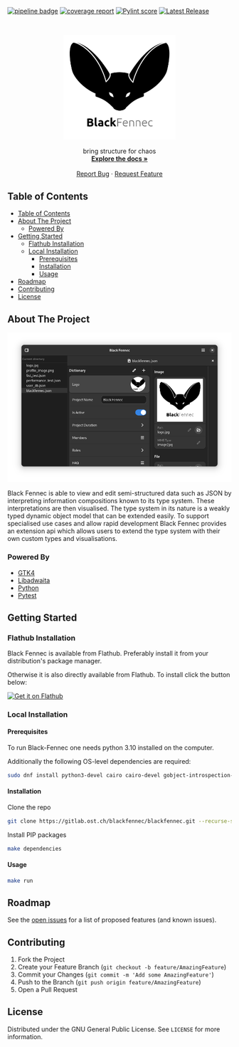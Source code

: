[![pipeline badge][pipeline-badge]][commits]
[![coverage report][coverage-badge]][commits]
[![Pylint score][pylint-badge]][pylint-log]
[![Latest Release][release-badge]][releases]

<!-- PROJECT LOGO -->
<br />
<div align="center">
  <p>
    <a href="https://gitlab.ost.ch/blackfennec/blackfennec">
      <img src="docs/source/images/corporate_identity/logo.jpg" alt="Logo" width="50%">
    </a>
  </p>
  <p align="center">
    bring structure for chaos
    <br />
    <a href="http://blackfennec.pages.gitlab.ost.ch/blackfennec/"><strong>Explore the docs »</strong></a>
    <br />
    <br />
    <a href="https://github.com/blackfennec-org/blackfennec/issues">Report Bug</a>
    ·
    <a href="https://github.com/blackfennec-org/blackfennec/issues">Request Feature</a>
  </p>
</div>



<!-- TABLE OF CONTENTS -->

## Table of Contents

- [Table of Contents](#table-of-contents)
- [About The Project](#about-the-project)
  * [Powered By](#powered-by)
- [Getting Started](#getting-started)
  * [Flathub Installation](#flathub-installation)
  * [Local Installation](#local-installation)
    + [Prerequisites](#prerequisites)
    + [Installation](#installation)
    + [Usage](#usage)
- [Roadmap](#roadmap)
- [Contributing](#contributing)
- [License](#license)


<!-- ABOUT THE PROJECT -->

## About The Project

[![Black-Fennec Screen Shot][product-screenshot]](product-screenshot)

Black Fennec is able to view and edit semi-structured data such as JSON by interpreting information compositions known to its type system. These interpretations are then visualised. The type system in its nature is a weakly typed dynamic object model that can be extended easily. To support specialised use cases and allow rapid development Black Fennec provides an extension api which allows users to extend the type system with their own custom types and visualisations.

### Powered By

* [GTK4](https://gtk.org/gtk4/)
* [Libadwaita](https://gitlab.gnome.org/GNOME/libadwaita)
* [Python](https://www.python.org/)
* [Pytest](https://pytest.org/)

<!-- GETTING STARTED -->

## Getting Started

### Flathub Installation

Black Fennec is available from Flathub. Preferably install it from your distribution's package manager.

Otherwise it is also directly available from Flathub. To install click the button below:

[![Get it on Flathub][flathub-badge]][flathub]

### Local Installation

#### Prerequisites

To run Black-Fennec one needs python 3.10 installed on the computer.

Additionally the following OS-level dependencies are required:

```sh
sudo dnf install python3-devel cairo cairo-devel gobject-introspection-devel cairo-gobject-devel
```

#### Installation

Clone the repo

```sh
git clone https://gitlab.ost.ch/blackfennec/blackfennec.git --recurse-submodules
```

Install PIP packages

```sh
make dependencies
```

#### Usage

```sh
make run
```

<!-- ROADMAP -->

## Roadmap

See the [open issues](https://gitlab.ost.ch/blackfennec/blackfennec/issues) for a list of proposed features (and known
issues).

<!-- CONTRIBUTING -->

## Contributing

1. Fork the Project
2. Create your Feature Branch (`git checkout -b feature/AmazingFeature`)
3. Commit your Changes (`git commit -m 'Add some AmazingFeature'`)
4. Push to the Branch (`git push origin feature/AmazingFeature`)
5. Open a Pull Request

<!-- LICENSE -->

## License

Distributed under the GNU General Public License. See `LICENSE` for more information.

<!-- MARKDOWN LINKS & IMAGES -->
<!-- https://www.markdownguide.org/basic-syntax/#reference-style-links -->

[pipeline-badge]: https://gitlab.ost.ch/blackfennec/blackfennec/badges/dev/pipeline.svg

[coverage-badge]: https://gitlab.ost.ch/blackfennec/blackfennec/badges/dev/coverage.svg

[pylint-badge]: https://gitlab.ost.ch/blackfennec/blackfennec/-/jobs/artifacts/dev/raw/pylint/pylint.svg?job=run%20linter

[pylint-log]: https://gitlab.ost.ch/blackfennec/blackfennec/-/jobs/artifacts/dev/raw/pylint/pylint.log?job=run%20linter

[release-badge]: https://gitlab.ost.ch/blackfennec/blackfennec/-/badges/release.svg

[releases]: https://gitlab.ost.ch/blackfennec/blackfennec/-/releases

[commits]: https://gitlab.ost.ch/blackfennec/blackfennec/-/commits/dev

[issues-url]: https://gitlab.ost.ch/blackfennec/blackfennec/issues

[product-screenshot]: docs/source/project/standards/design/screenshots/blackfennec.png

[flathub-badge]: https://flathub.org/assets/badges/flathub-badge-en.png

[flathub]: https://flathub.org/apps/details/org.blackfennec.app